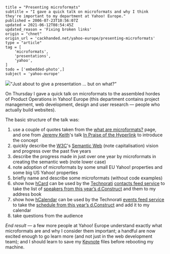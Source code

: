 ```
title = "Presenting microformats"
subtitle = "I gave a quick talk on microformats and why I think they're important to my department at Yahoo! Europe."
published = 2006-07-23T10:56:07Z
updated = 2021-06-12T08:54:45Z
updated_reason = 'Fixing broken links'
origin = "chnet"
origin_url = 'cackhanded.net/yahoo-europe/presenting-microformats'
type = "article"
tag = [
    'microformats',
    'presentations',
    'yahoo',
]
todo = ['embedded-photo',]
subject = 'yahoo-europe'
```

<div class='image'>
  <a href='https://www.flickr.com/photos/mn_francis/193964705/'
    ><img src='https://live.staticflickr.com/47/193964705_72b124e213_c.jpg'
      ></a><span><q>Just about to give a presentation ... but on what?</q></span>
</div>

On Thursday I gave a quick talk on microformats to the assembled hordes of
Product Operations in Yahoo! Europe (this department contains project
management, web development, design and user research — people who actually
build websites).

The basic structure of the talk was:

1. use a couple of quotes taken from the [what are microformats?][uf] page,
   and one from [Jeremy Keith][jk]'s talk [In Praise of the Hyperlink][ph] to
   introduce the concept
1. quickly describe the [W3C][w3c]'s [Semantic Web][sw] (note capitalisation)
   vision and progress over the past five years
1. describe the progress made in just over one year by microformats in
   creating the semantic web (note lower case)
1. note adoption of microformats by some small EU Yahoo! properties and some
   big US Yahoo! properties
1. briefly name and describe some microformats (without code examples)
1. show how [hCard][hcd] can be used by the [Technorati][tr] [contacts feed
   service][cf] to take the list of [speakers from this year’s
   d.Construct][dcsp] and them to my address book
1. show how [hCalendar][hc] can be used by the Technorati [events feed
   service][ef] to take the [schedule from this year’s d.Construct][dcsc] and
   add it to my calendar
1. take questions from the audience

*End result* — a few more people at Yahoo! Europe understand exactly what
microformats are and why I consider them important; a handful are now excited
enough to go learn more (and not just in the web development team); and I
should learn to save my [Keynote][kn] files before
rebooting my machine.

[cf]: http://technorati.com/contacts/
[dcsc]: http://2006.dconstruct.org/schedule/
[dcsp]: http://2006.dconstruct.org/speakers/
[ef]: http://technorati.com/events/
[hc]: http://microformats.org/wiki/hcalendar
[hcd]: http://microformats.org/wiki/hcard
[jk]: https://adactio.com/
[kn]: https://www.apple.com/keynote/
[ph]: https://adactio.com/articles/1132/
[sw]: https://www.w3.org/2001/sw/
[tr]: http://technorati.com/
[uf]: http://microformats.org/wiki/what-are-microformats
[w3c]: https://www.w3.org/
